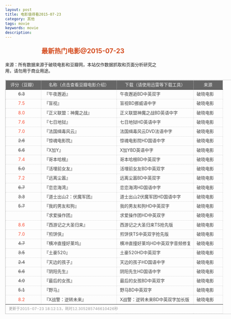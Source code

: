 ```yaml
---
layout: post
title: 电影值得看2015-07-23
category: 其他
tags: movie
keywords: movie 
description: 
---
```

<h2 style="text-align:center;color:#D54E21;margin:20px auto">最新热门电影@2015-07-23</h2>
<div>来源：所有数据来源于破晓电影和豆瓣网，本站仅作数据抓取和页面分析研究之用，请勿用于商业用途。</div>
<table id="movietb">
   <thead>
     <tr>
       <td width="100px">评分（豆瓣）</td>
       <td width="230px">名称（点击查看豆瓣电影介绍）</td>
       <td>下载（请使用迅雷等下载工具）</td>
       <td width="80px">来源</td>
     </tr>
   </thead>
   <tbody>
    <tr><td><a class="grade_bad" href="http://movie.douban.com/subject/24883815/collections" target="_blank">6.3</a></td>      <td>『<a class="movie" href="http://movie.douban.com/subject/24883815/" target="_blank">午夜邂逅</a>』</td>      <td><a class="dllink" href="ftp://2:2@p13.poxiao.com:8202/[www.poxiao.com破晓电影]午夜邂逅BD中英双字.rmvb" target="_blank">午夜邂逅BD中英双字</a></td>      <td><a class="dlsource" href="http://www.poxiao.com/movie/38617.html" target="_blank">破晓电影</a><br /></td>    </tr>    <tr><td><a class="grade_good" href="http://movie.douban.com/subject/25785124/collections" target="_blank">7.5</a></td>      <td>『<a class="movie" href="http://movie.douban.com/subject/25785124/" target="_blank">盲视</a>』</td>      <td><a class="dllink" href="ftp://3:3@p13.poxiao.com:8202/[www.poxiao.com破晓电影]盲视BD挪威语中字.rmvb" target="_blank">盲视BD挪威语中字</a></td>      <td><a class="dlsource" href="http://www.poxiao.com/movie/38616.html" target="_blank">破晓电影</a><br /></td>    </tr>    <tr><td><a class="grade_good" href="http://movie.douban.com/subject/26361257/collections" target="_blank">8.0</a></td>      <td>『<a class="movie" href="http://movie.douban.com/subject/26361257/" target="_blank">正义联盟：神魔之战</a>』</td>      <td><a class="dllink" href="ftp://4:4@p13.poxiao.com:8202/[www.poxiao.com破晓电影]正义联盟神魔之战BD英语中字.rmvb" target="_blank">正义联盟神魔之战BD英语中字</a></td>      <td><a class="dlsource" href="http://www.poxiao.com/movie/38615.html" target="_blank">破晓电影</a><br /></td>    </tr>    <tr><td><a class="grade_good" href="http://movie.douban.com/subject/25938856/collections" target="_blank">7.6</a></td>      <td>『<a class="movie" href="http://movie.douban.com/subject/25938856/" target="_blank">七日地狱</a>』</td>      <td><a class="dllink" href="ftp://3:3@p13.poxiao.com:8202/[www.poxiao.com破晓电影]七日地狱HD英语中字.rmvb" target="_blank">七日地狱HD英语中字</a></td>      <td><a class="dlsource" href="http://www.poxiao.com/movie/38614.html" target="_blank">破晓电影</a><br /></td>    </tr>    <tr><td><a class="grade_good" href="http://movie.douban.com/subject/24753439/collections" target="_blank">7.0</a></td>      <td>『<a class="movie" href="http://movie.douban.com/subject/24753439/" target="_blank">法国缉毒风云</a>』</td>      <td><a class="dllink" href="ftp://2:2@p13.poxiao.com:8202/[www.poxiao.com破晓电影]法国缉毒风云DVD法语中字.rmvb" target="_blank">法国缉毒风云DVD法语中字</a></td>      <td><a class="dlsource" href="http://www.poxiao.com/movie/38613.html" target="_blank">破晓电影</a><br /></td>    </tr>    <tr><td><a class="grade_bad" href="http://movie.douban.com/subject/26378144/collections" target="_blank">2.6</a></td>      <td>『<a class="movie" href="http://movie.douban.com/subject/26378144/" target="_blank">惊魂电影院</a>』</td>      <td><a class="dllink" href="ftp://1:1@p13.poxiao.com:8202/[www.poxiao.com破晓电影]惊魂电影院HD国语中字.rmvb" target="_blank">惊魂电影院HD国语中字</a></td>      <td><a class="dlsource" href="http://www.poxiao.com/movie/38612.html" target="_blank">破晓电影</a><br /></td>    </tr>    <tr><td><a class="grade_bad" href="http://movie.douban.com/subject/25730893/collections" target="_blank">6.6</a></td>      <td>『<a class="movie" href="http://movie.douban.com/subject/25730893/" target="_blank">X加Y</a>』</td>      <td><a class="dllink" href="ftp://6:6@p13.poxiao.com:8202/[www.poxiao.com破晓电影]X加YBD英语中字.rmvb" target="_blank">X加YBD英语中字</a></td>      <td><a class="dlsource" href="http://www.poxiao.com/movie/38611.html" target="_blank">破晓电影</a><br /></td>    </tr>    <tr><td><a class="grade_good" href="http://movie.douban.com/subject/25772380/collections" target="_blank">7.4</a></td>      <td>『<a class="movie" href="http://movie.douban.com/subject/25772380/" target="_blank">哥本哈根</a>』</td>      <td><a class="dllink" href="ftp://7:7@p13.poxiao.com:8202/[www.poxiao.com破晓电影]哥本哈根BD中英双字.rmvb" target="_blank">哥本哈根BD中英双字</a></td>      <td><a class="dlsource" href="http://www.poxiao.com/movie/38610.html" target="_blank">破晓电影</a><br /></td>    </tr>    <tr><td><a class="grade_bad" href="http://movie.douban.com/subject/25776178/collections" target="_blank">5.0</a></td>      <td>『<a class="movie" href="http://movie.douban.com/subject/25776178/" target="_blank">活埋前女友</a>』</td>      <td><a class="dllink" href="ftp://8:8@p13.poxiao.com:8202/[www.poxiao.com破晓电影]活埋前女友BD中英双字.rmvb" target="_blank">活埋前女友BD中英双字</a></td>      <td><a class="dlsource" href="http://www.poxiao.com/movie/38609.html" target="_blank">破晓电影</a><br /></td>    </tr>    <tr><td><a class="grade_good" href="http://movie.douban.com/subject/24716045/collections" target="_blank">7.2</a></td>      <td>『<a class="movie" href="http://movie.douban.com/subject/24716045/" target="_blank">远离尘嚣</a>』</td>      <td><a class="dllink" href="ftp://1:1@p13.poxiao.com:8202/[www.poxiao.com破晓电影]远离尘嚣BD中英双字.rmvb" target="_blank">远离尘嚣BD中英双字</a></td>      <td><a class="dlsource" href="http://www.poxiao.com/movie/38608.html" target="_blank">破晓电影</a><br /></td>    </tr>    <tr><td><a class="grade_bad" href="http://movie.douban.com/subject/11600079/collections" target="_blank">6.7</a></td>      <td>『<a class="movie" href="http://movie.douban.com/subject/11600079/" target="_blank">恋恋海湾</a>』</td>      <td><a class="dllink" href="ftp://5:5@p13.poxiao.com:8202/[www.poxiao.com破晓电影]恋恋海湾HD国语中字.mkv" target="_blank">恋恋海湾HD国语中字</a></td>      <td><a class="dlsource" href="http://www.poxiao.com/movie/38606.html" target="_blank">破晓电影</a><br /></td>    </tr>    <tr><td><a class="grade_bad" href="http://movie.douban.com/subject/26422724/collections" target="_blank">3.3</a></td>      <td>『<a class="movie" href="http://movie.douban.com/subject/26422724/" target="_blank">道士出山2：伏魔军团</a>』</td>      <td><a class="dllink" href="ftp://3:3@p13.poxiao.com:8202/[www.poxiao.com破晓电影]道士出山2伏魔军团HD国语中字.mkv" target="_blank">道士出山2伏魔军团HD国语中字</a></td>      <td><a class="dlsource" href="http://www.poxiao.com/movie/38604.html" target="_blank">破晓电影</a><br /></td>    </tr>    <tr><td><a class="grade_bad" href="http://movie.douban.com/subject/24851526/collections" target="_blank">5.7</a></td>      <td>『<a class="movie" href="http://movie.douban.com/subject/24851526/" target="_blank">我的男友和狗</a>』</td>      <td><a class="dllink" href="ftp://8:8@p13.poxiao.com:8202/[www.poxiao.com破晓电影]我的男友和狗HD中英双字.rmvb" target="_blank">我的男友和狗HD中英双字</a></td>      <td><a class="dlsource" href="http://www.poxiao.com/movie/38602.html" target="_blank">破晓电影</a><br /></td>    </tr>    <tr><td><a class="grade_bad" href="http://movie.douban.com/subject/26351039/collections" target="_blank"></a></td>      <td>『<a class="movie" href="http://movie.douban.com/subject/26351039/" target="_blank">求爱操作团</a>』</td>      <td><a class="dllink" href="ftp://3:3@p13.poxiao.com:8202/[www.poxiao.com破晓电影]求爱操作团HD中英双字.mkv" target="_blank">求爱操作团HD中英双字</a></td>      <td><a class="dlsource" href="http://www.poxiao.com/movie/38601.html" target="_blank">破晓电影</a><br /></td>    </tr>    <tr><td><a class="grade_good" href="http://movie.douban.com/subject/26277313/collections" target="_blank">8.6</a></td>      <td>『<a class="movie" href="http://movie.douban.com/subject/26277313/" target="_blank">西游记之大圣归来</a>』</td>      <td><a class="dllink" href="ftp://7:7@p13.poxiao.com:8202/[www.poxiao.com破晓电影]西游记之大圣归来TS抢先版.rmvb" target="_blank">西游记之大圣归来TS抢先版</a></td>      <td><a class="dlsource" href="http://www.poxiao.com/movie/38599.html" target="_blank">破晓电影</a><br /></td>    </tr>    <tr><td><a class="grade_good" href="http://movie.douban.com/subject/25895276/collections" target="_blank">7.0</a></td>      <td>『<a class="movie" href="http://movie.douban.com/subject/25895276/" target="_blank">煎饼侠</a>』</td>      <td><a class="dllink" href="ftp://6:6@p13.poxiao.com:8202/[www.poxiao.com破晓电影]煎饼侠TS中英双字抢先版.rmvb" target="_blank">煎饼侠TS中英双字抢先版</a></td>      <td><a class="dlsource" href="http://www.poxiao.com/movie/38598.html" target="_blank">破晓电影</a><br /></td>    </tr>    <tr><td><a class="grade_bad" href="http://movie.douban.com/subject/25908042/collections" target="_blank">4.7</a></td>      <td>『<a class="movie" href="http://movie.douban.com/subject/25908042/" target="_blank">横冲直撞好莱坞</a>』</td>      <td><a class="dllink" href="ftp://4:4@p13.poxiao.com:8202/[www.poxiao.com破晓电影]横冲直撞好莱坞HD中英双字音频修复.rmvb" target="_blank">横冲直撞好莱坞HD中英双字音频修复</a></td>      <td><a class="dlsource" href="http://www.poxiao.com/movie/38596.html" target="_blank">破晓电影</a><br /></td>    </tr>    <tr><td><a class="grade_bad" href="http://movie.douban.com/subject/26280556/collections" target="_blank">3.5</a></td>      <td>『<a class="movie" href="http://movie.douban.com/subject/26280556/" target="_blank">土豪520</a>』</td>      <td><a class="dllink" href="ftp://5:5@p13.poxiao.com:8202/[www.poxiao.com破晓电影]土豪520HD中英双字.rmvb" target="_blank">土豪520HD中英双字</a></td>      <td><a class="dlsource" href="http://www.poxiao.com/movie/38597.html" target="_blank">破晓电影</a><br /></td>    </tr>    <tr><td><a class="grade_bad" href="http://movie.douban.com/subject/26384719/collections" target="_blank">2.4</a></td>      <td>『<a class="movie" href="http://movie.douban.com/subject/26384719/" target="_blank">天边的孩子</a>』</td>      <td><a class="dllink" href="ftp://2:2@p13.poxiao.com:8202/[www.poxiao.com破晓电影]天边的孩子HD国语中字.mkv" target="_blank">天边的孩子HD国语中字</a></td>      <td><a class="dlsource" href="http://www.poxiao.com/movie/38595.html" target="_blank">破晓电影</a><br /></td>    </tr>    <tr><td><a class="grade_bad" href="http://movie.douban.com/subject/26550734/collections" target="_blank">6.6</a></td>      <td>『<a class="movie" href="http://movie.douban.com/subject/26550734/" target="_blank">阴阳先生</a>』</td>      <td><a class="dllink" href="ftp://1:1@p13.poxiao.com:8202/[www.poxiao.com破晓电影]阴阳先生HD国语中字.mkv" target="_blank">阴阳先生HD国语中字</a></td>      <td><a class="dlsource" href="http://www.poxiao.com/movie/38593.html" target="_blank">破晓电影</a><br /></td>    </tr>    <tr><td><a class="grade_bad" href="http://movie.douban.com/subject/21349012/collections" target="_blank">4.0</a></td>      <td>『<a class="movie" href="http://movie.douban.com/subject/21349012/" target="_blank">最后的女孩</a>』</td>      <td><a class="dllink" href="ftp://7:7@p13.poxiao.com:8202/[www.poxiao.com破晓电影]最后的女孩BD中英双字.rmvb" target="_blank">最后的女孩BD中英双字</a></td>      <td><a class="dlsource" href="http://www.poxiao.com/movie/38592.html" target="_blank">破晓电影</a><br /></td>    </tr>    <tr><td><a class="grade_bad" href="http://movie.douban.com/subject/26340965/collections" target="_blank">5.1</a></td>      <td>『<a class="movie" href="http://movie.douban.com/subject/26340965/" target="_blank">野马</a>』</td>      <td><a class="dllink" href="ftp://8:8@p13.poxiao.com:8202/[www.poxiao.com破晓电影]野马BD中英双字.rmvb" target="_blank">野马BD中英双字</a></td>      <td><a class="dlsource" href="http://www.poxiao.com/movie/38591.html" target="_blank">破晓电影</a><br /></td>    </tr>    <tr><td><a class="grade_good" href="http://movie.douban.com/subject/10485647/collections" target="_blank">8.2</a></td>      <td>『<a class="movie" href="http://movie.douban.com/subject/10485647/" target="_blank">X战警：逆转未来</a>』</td>      <td><a class="dllink" href="ftp://6:6@p13.poxiao.com:8202/[www.poxiao.com破晓电影]X战警逆转未来BD中英双字加长版.mp4  " target="_blank">X战警：逆转未来BD中英双字加长版</a></td>      <td><a class="dlsource" href="http://www.poxiao.com/movie/37388.html" target="_blank">破晓电影</a><br /></td>    </tr>
  </tbody>
  <tfoot>
    <tr>
      <td colspan="4">更新于2015-07-23 18:12:13，耗时12.305285746610426秒</td>
    </tr>
  </tfoot>
</table>
<style>
#movietb {width:790px;border:1px #CCCCCC solid;font-size:14px;margin:20px auto;}
#movietb td {border:1px #CCCCCC dotted;line-height:24px;vertical-align: middle;}
#movietb a {text-decoration:none;color:#464646; text-shadow:0 1px 0 #F2F2F2;border:0!important}
#movietb a:hover {text-decoration:underline;color:#D54E21;}
#movietb tbody tr:hover{background:#CCC}
.grade_good {color:#FF5138!important;margin-left:30px}
.grade_bad {text-decoration:line-through!important;margin-left:30px}
#movietb thead {background-color:#666;color:#eee;text-align:center}
#movietb tbody {text-align:left;}
#movietb tbody td {padding-left:10px;}
#movietb tfoot td,.size {padding-left: 10px;font-size:12px;color:#999}
</style>